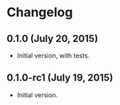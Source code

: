 # Changelog

## 0.1.0 (July 20, 2015)
* Initial version, with tests.

## 0.1.0-rc1 (July 19, 2015)
* Initial version.
